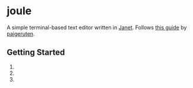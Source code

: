 # joule

A simple terminal-based text editor written in [Janet](janet-lang/janet). Follows [this guide](https://viewsourcecode.org/snaptoken/kilo/index.html) by [paigeruten](https://github.com/paigeruten).

## Getting Started 

1. <!-- TODO: Give some helpful usage steps -->

2. 

3. 